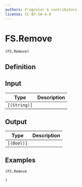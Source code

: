```yaml
---
authors: Fragcolor & contributors
license: CC-BY-SA-4.0
---
```



# FS.Remove

```clojure
(FS.Remove)
```


## Definition




## Input

| Type | Description |
|------|-------------|
| `[(String)]` |  |


## Output

| Type | Description |
|------|-------------|
| `[(Bool)]` |  |


## Examples

```clojure
(FS.Remove

)
```
